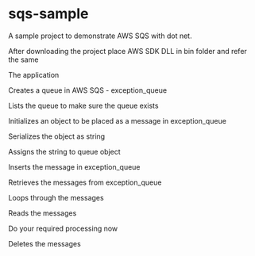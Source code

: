 # sqs-sample
A sample project to demonstrate AWS SQS with dot net.

After downloading the project place AWS SDK DLL in bin folder and refer the same

The application 

Creates a queue in AWS SQS - exception_queue

Lists the queue to make sure the queue exists

Initializes an object to be placed as a message in exception_queue

Serializes the object as string 

Assigns the string to queue object 

Inserts the message in exception_queue

Retrieves the messages from exception_queue

Loops through the messages

Reads the messages

Do your required processing now

Deletes the messages 




